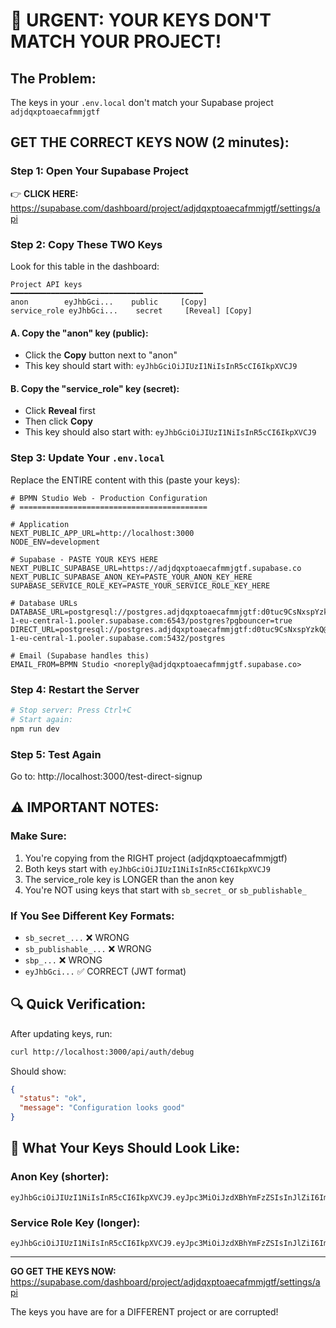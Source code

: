 # 🚨 URGENT: YOUR KEYS DON'T MATCH YOUR PROJECT!

## The Problem:
The keys in your `.env.local` don't match your Supabase project `adjdqxptoaecafmmjgtf`

## GET THE CORRECT KEYS NOW (2 minutes):

### Step 1: Open Your Supabase Project
👉 **CLICK HERE:** https://supabase.com/dashboard/project/adjdqxptoaecafmmjgtf/settings/api

### Step 2: Copy These TWO Keys

Look for this table in the dashboard:

```
Project API keys
━━━━━━━━━━━━━━━━━━━━━━━━━━━━━━━━━━━━━━━━━━━
anon        eyJhbGci...    public     [Copy]
service_role eyJhbGci...    secret     [Reveal] [Copy]
```

#### A. Copy the "anon" key (public):
- Click the **Copy** button next to "anon"
- This key should start with: `eyJhbGciOiJIUzI1NiIsInR5cCI6IkpXVCJ9`

#### B. Copy the "service_role" key (secret):
- Click **Reveal** first
- Then click **Copy**
- This key should also start with: `eyJhbGciOiJIUzI1NiIsInR5cCI6IkpXVCJ9`

### Step 3: Update Your `.env.local`

Replace the ENTIRE content with this (paste your keys):

```env
# BPMN Studio Web - Production Configuration
# ==========================================

# Application
NEXT_PUBLIC_APP_URL=http://localhost:3000
NODE_ENV=development

# Supabase - PASTE YOUR KEYS HERE
NEXT_PUBLIC_SUPABASE_URL=https://adjdqxptoaecafmmjgtf.supabase.co
NEXT_PUBLIC_SUPABASE_ANON_KEY=PASTE_YOUR_ANON_KEY_HERE
SUPABASE_SERVICE_ROLE_KEY=PASTE_YOUR_SERVICE_ROLE_KEY_HERE

# Database URLs
DATABASE_URL=postgresql://postgres.adjdqxptoaecafmmjgtf:d0tuc9CsNxspYzkQ@aws-1-eu-central-1.pooler.supabase.com:6543/postgres?pgbouncer=true
DIRECT_URL=postgresql://postgres.adjdqxptoaecafmmjgtf:d0tuc9CsNxspYzkQ@aws-1-eu-central-1.pooler.supabase.com:5432/postgres

# Email (Supabase handles this)
EMAIL_FROM=BPMN Studio <noreply@adjdqxptoaecafmmjgtf.supabase.co>
```

### Step 4: Restart the Server

```bash
# Stop server: Press Ctrl+C
# Start again:
npm run dev
```

### Step 5: Test Again
Go to: http://localhost:3000/test-direct-signup

## ⚠️ IMPORTANT NOTES:

### Make Sure:
1. You're copying from the RIGHT project (adjdqxptoaecafmmjgtf)
2. Both keys start with `eyJhbGciOiJIUzI1NiIsInR5cCI6IkpXVCJ9`
3. The service_role key is LONGER than the anon key
4. You're NOT using keys that start with `sb_secret_` or `sb_publishable_`

### If You See Different Key Formats:
- `sb_secret_...` ❌ WRONG
- `sb_publishable_...` ❌ WRONG  
- `sbp_...` ❌ WRONG
- `eyJhbGci...` ✅ CORRECT (JWT format)

## 🔍 Quick Verification:

After updating keys, run:
```bash
curl http://localhost:3000/api/auth/debug
```

Should show:
```json
{
  "status": "ok",
  "message": "Configuration looks good"
}
```

## 📝 What Your Keys Should Look Like:

### Anon Key (shorter):
```
eyJhbGciOiJIUzI1NiIsInR5cCI6IkpXVCJ9.eyJpc3MiOiJzdXBhYmFzZSIsInJlZiI6ImFkamRxeHB0b2FlY2FmbW1qZ3RmIiwicm9sZSI6ImFub24iLCJpYXQiOjE3XXXXXXXXX,ImV4cCI6MjA3XXXXXXX}.XXXXXXXXXXXXXXXXXXXXXX
```

### Service Role Key (longer):
```
eyJhbGciOiJIUzI1NiIsInR5cCI6IkpXVCJ9.eyJpc3MiOiJzdXBhYmFzZSIsInJlZiI6ImFkamRxeHB0b2FlY2FmbW1qZ3RmIiwicm9sZSI6InNlcnZpY2Vfcm9sZSIsImlhdCI6MTcXXXXXXXXX,ImV4cCI6MjA3XXXXXXX}.YYYYYYYYYYYYYYYYYYYYYY
```

---

**GO GET THE KEYS NOW:** https://supabase.com/dashboard/project/adjdqxptoaecafmmjgtf/settings/api

The keys you have are for a DIFFERENT project or are corrupted!